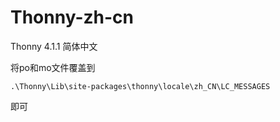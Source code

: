 # Thonny-zh-cn
Thonny 4.1.1 简体中文




将po和mo文件覆盖到
    
    .\Thonny\Lib\site-packages\thonny\locale\zh_CN\LC_MESSAGES

即可
